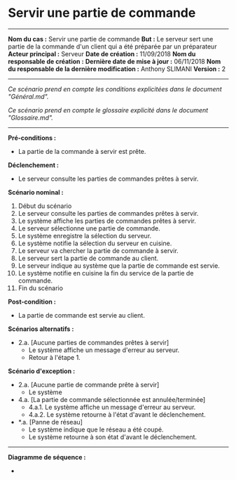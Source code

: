 # Servir une partie de commande

------

**Nom du cas :** Servir une partie de commande
**But :** Le serveur sert une partie de la commande d'un client qui a été préparée par un préparateur
**Acteur principal :** Serveur
**Date de création :** 11/09/2018
**Nom du responsable de création :**
**Dernière date de mise à jour :** 06/11/2018
**Nom du responsable de la dernière modification :** Anthony SLIMANI
**Version :** 2

------

*Ce scénario prend en compte les conditions explicitées dans le document "Général.md".*

*Ce scénario prend en compte le glossaire explicité dans le document "Glossaire.md".*

------

**Pré-conditions :**  

- La partie de la commande à servir est prête.

**Déclenchement :**

- Le serveur consulte les parties de commandes prêtes à servir.

**Scénario nominal :**  

1. Début du scénario
2. Le serveur consulte les parties de commandes prêtes à servir.
3. Le système affiche les parties de commandes prêtes à servir.
4. Le serveur sélectionne une partie de commande.
5. Le système enregistre la sélection du serveur.
6. Le système notifie la sélection du serveur en cuisine.
7. Le serveur va chercher la partie de commande à servir.
8. Le serveur sert la partie de commande au client.
9. Le serveur indique au système que la partie de commande est servie.
10. Le système notifie en cuisine la fin du service de la partie de commande.
11. Fin du scénario

**Post-condition :**

- La partie de commande est servie au client.

**Scénarios alternatifs :**  

- 2.a. [Aucune parties de commandes prêtes à servir]
  - Le système affiche un message d'erreur au serveur.
  - Retour à l'étape 1.

**Scénario d'exception :**  

- 2.a. [Aucune partie de commande prête à servir]
  - Le système
- 4.a. [La partie de commande sélectionnée est annulée/terminée]
  - 4.a.1. Le système affiche un message d'erreur au serveur.
  - 4.a.2. Le système retourne à l'état d'avant le déclenchement.
- \*.a. [Panne de réseau]
  - Le système indique que le réseau a été coupé.
  - Le système retourne à son état d'avant le déclenchement.

------

**Diagramme de séquence :**

-
